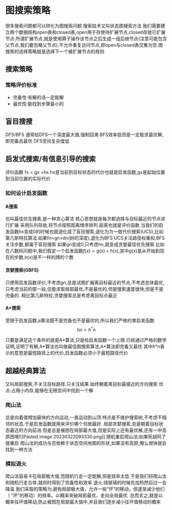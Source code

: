 # 图搜索策略
很多搜索问题都可以转化为图搜索问题
搜索技术又叫状态图搜索方法
我们需要建立两个数据结构open表和closed表,open用于存放待扩展节点,closed存放已扩展节点.所谓扩展节点,就是使用算子操作该节点之后生成一组后继节点(注意可能包含父节点,我们要忽略父节点).不允许重复访问节点,即open与closed表交集为空.图搜索的选择策略就是选择下一个被扩展节点的规则

## 搜索策略
### 策略评价标准
- 完备性:有解的话一定能解
- 最优性:能找到步骤最小的

## 盲目搜搜
DFS/BFS
通常给DFS一个深度最大值,强制回溯
BFS效率低但是一定能求最优解,即完备且最优
DFS空间复杂度低
## 启发式搜索/有信息引导的搜索
评价函数 fx = gx +hx.hx是当前到目标状态的代价也就是启发函数,gx是起始位置到当前位置的实际代价
### 如何设计启发函数
#### A搜索
也叫最佳优先搜素,是一种贪心算法
核心思想就是每次都选择与目标最近的节点进行扩展
采用队列存放,将节点按照距离增序排列.距离也就是评价函数
当我们的启发函数hx变成0的时候也就退化成了盲目搜索,退化为为一致代价搜索(UCS),比如第几斯特拉算法.如果fn=gn=dn(树的深度),退化为BFS
UCS关注路径权重和,BFS关注步数,都属于盲目搜索
如果gn变成0,只考虑hn,就变成贪婪最佳优先搜索
比如在八数码问题中,我们假定一个启发函数$f(x) =g(x)+h(x)$,其中g(x)是从开始到现在的步数,h(x)是不一样的牌的个数


#### 贪婪搜索(GBFS)
只使用启发函数评价,不考虑gn,总是试图扩展离目标最近的节点,不考虑总体最优,只考虑当前的那一段,仅能求取局部最优,不是最优的,但是搜索速度很快,但是不是完备的.
相比第几斯特拉,贪婪搜索总是考虑离目标点最近

#### A\*搜索
受限于启发函数,a算法既不是完备也不是最优的,所以我们严格约束启发函数
$$hn<h^*n$$

只要是满足这个条件的就是A\*算法,只是给启发函数一个上限.已经通过严格的数学证明,证明了有解,A\*算法也叫做最佳图搜索算法,A\*算法即完备又最优
其中h\*n表示的意思是最短路径上的代价,启发函数必须小于最短路径代价

## 超越经典算法
又叫局部搜索,不关注目标路径.只关注结果.始终朝着离目标最接近的方向搜索
优点:占用小内存,能够在无限空间中找到一个解

### 爬山法
总是向着值增加最快的方向运动,一直运动到山顶.特点是不维护搜索树,不考虑不相邻的状态.于是启发函数就用来评价哪个邻居最好.
局部贪婪搜索,总是朝着目标状态最近的方向前进.但是总是被困在局部最大值,但是实际上还有最优解,还有一中高原困境![[Pasted image 20230322093330.png]]
随机重启爬山法:如果死胡同了就重启
爬山法的成功与否依赖于状态空间地图的形状,如果没有高原,俺么很快就会找到一种方法
### 模拟退火
爬山法容易卡在局部极大值,而随机行走一定能解,但是效率太低
于是我们将爬山法和随机行走合体,就同时得到了完备性和效率
退火:烧玻璃的时候先加热然后过一会降温
我们采取的策略为:避免局部极大值，允许一些“坏”的移动，但逐渐减少他们（ “坏”的移动）的频率。以概率突破局部最优，走向全局最优.
总而言之,就是以概率往坏值移动,防止被困在局部最大值中,并且我们逐步减小往坏值移动的概率